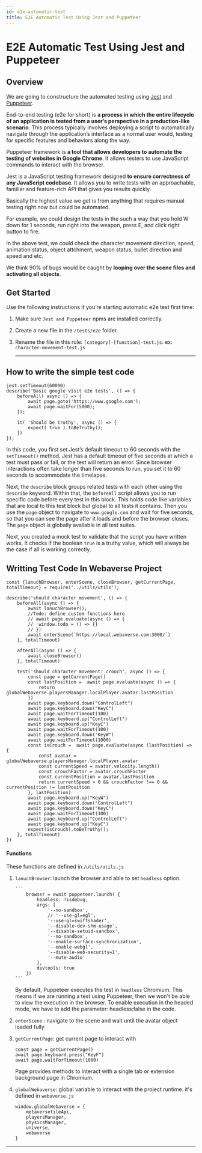 ```yaml
---
id: e2e-automatic-test
title: E2E Automatic Test Using Jest and Puppeteer
---
```

# E2E Automatic Test Using Jest and Puppeteer

## Overview

We are going to constructure the automated testing using [Jest](https://jestjs.io/) and [Puppeteer](https://pptr.dev/api/).

End-to-end testing (e2e for short) is **a process in which the entire lifecycle of an application is tested from a user’s perspective in a production-like scenario**. This process typically involves deploying a script to automatically navigate through the application’s interface as a normal user would, testing for specific features and behaviors along the way.

Puppeteer framework is **a tool that allows developers to automate the testing of websites in Google Chrome**. It allows testers to use JavaScript commands to interact with the browser.

Jest is a JavaScript testing framework designed **to ensure correctness of any JavaScript codebase**. It allows you to write tests with an approachable, familiar and feature-rich API that gives you results quickly.

Basically the highest value we get is from anything that requires manual testing right now but could be automated.

For example, we could design the tests in the such a way that you hold W down for 1 seconds, run right into the weapon, press E, and click right button to fire.

In the above test, we could check the character movement direction, speed, animation status, object attchment, weapon status, bullet direction and speed and etc.

We think 90% of bugs would be caught by **looping over the scene files and activating all objects**.


## Get Started

Use the following instructions if you’re starting automatic e2e test first time:

1.  Make sure `Jest and Puppeteer` npms are installed correctly.
2.  Create a new file in the `/tests/e2e` folder.
3.  Rename the file in this rule: `[category]-[function]-test.js`. ex:  `character-movement-test.js`
    
    ---

## How to write the simple test code

```
jest.setTimeout(60000)
describe('Basic google visit e2e tests', () => {
  	beforeAll( async () => {
		await page.goto('https://www.google.com');
		await page.waitFor(5000);
	});

	it( 'Should be truthy', async () => {
		expect( true ).toBeTruthy();
	})	
});
```

In this code, you first set Jest’s default timeout to 60 seconds with the `setTimeout()` method. Jest has a default timeout of five seconds at which a test must pass or fail, or the test will return an error. Since browser interactions often take longer than five seconds to run, you set it to 60 seconds to accommodate the timelapse.

Next, the `describe` block groups related tests with each other using the `describe` keyword. Within that, the `beforeAll` script allows you to run specific code before every test in this block. This holds code like variables that are local to this test block but global to all tests it contains. Then you use the `page` object to navigate to `www.google.com` and wait for five seconds, so that you can see the page after it loads and before the browser closes. The `page` object is globally available in all test suites.

Next, you created a mock test to validate that the script you have written works. It checks if the boolean `true` is a truthy value, which will always be the case if all is working correctly.


## Writting Test Code In Webaverse Project

```
const {lanuchBrowser, enterScene, closeBrowser, getCurrentPage, totalTimeout} = require('../utils/utils');

describe('should character movement', () => {
	beforeAll(async () => {
		await lanuchBrowser();
		//Todo: define custom functions here
		// await page.evaluate(async () => {
		// 	window.todo = () => {} 
		// })
		await enterScene(`https://local.webaverse.com:3000/`)
	}, totalTimeout)

	afterAll(async () => {
		await closeBrowser()
	}, totalTimeout)

	test('should character movement: crouch', async () => {
		const page = getCurrentPage()
		const lastPosition =  await page.evaluate(async () => {
			return globalWebaverse.playersManager.localPlayer.avatar.lastPosition
		})
		await page.keyboard.down("ControlLeft")
		await page.keyboard.down("KeyC")
		await page.waitForTimeout(100)
		await page.keyboard.up("ControlLeft")
		await page.keyboard.up("KeyC")
		await page.waitForTimeout(100)
		await page.keyboard.down("KeyW")
		await page.waitForTimeout(1000)
		const isCrouch =  await page.evaluate(async (lastPosition) => {
			const avatar = globalWebaverse.playersManager.localPlayer.avatar
			const currentSpeed = avatar.velocity.length()
			const crouchFactor = avatar.crouchFactor
			const currentPosition = avatar.lastPosition
			return currentSpeed > 0 && crouchFactor !== 0 && currentPosition != lastPosition
		}, lastPosition)
		await page.keyboard.up("KeyW")
		await page.keyboard.down("ControlLeft")
		await page.keyboard.down("KeyC")
		await page.waitForTimeout(100)
		await page.keyboard.up("ControlLeft")
		await page.keyboard.up("KeyC")
		expect(isCrouch).toBeTruthy();
	}, totalTimeout)
})
```

#### Functions

These functions are defined in `/utils/utils.js`

1.  `lanuchBrowser`: launch the browser and able to set `headless` option.

		```
			browser = await puppeteer.launch( {
				headless: !isdebug,
				args: [
					'--no-sandbox',
					// '--use-gl=egl',
					'--use-gl=swiftshader',
					'--disable-dev-shm-usage',
					'--disable-setuid-sandbox',
					'--no-sandbox',
					'--enable-surface-synchronization',
					'--enable-webgl',
					'--disable-web-security=1',
					'--mute-audio'
				],
				devtools: true
			})
		```
	By default, Puppeteer executes the test in `headless` Chromium. This means if we are running a test using Puppeteer, then we won't be able to view the execution in the browser.
	To enable execution in the headed mode, we have to add the parameter: headless:false in the code.

2.  `enterScene` : navigate to the scene and wait until the avatar object loaded fully
3.  `getCurrentPage`: get current page to interact with
	```
	const page = getCurrentPage()
	await page.keyboard.press("KeyF")
	await page.waitForTimeout(1000)
	``` 
	Page provides methods to interact with a single tab or extension background page in Chromium.

4.  `globalWebaverse`: global variable to interact with the project runtime. it's defined in `webaverse.js`
	```
	window.globalWebaverse = {
		metaversefileApi,
		playersManager,
		physicsManager,
		universe,
		webaverse
	}
	```

---